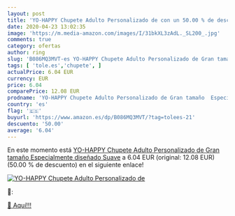 ```yaml
---
layout: post
title: 'YO-HAPPY Chupete Adulto Personalizado de con un 50.00 % de descuento'
date: 2020-04-23 13:02:35
image: 'https://m.media-amazon.com/images/I/31bkXL3zAdL._SL200_.jpg'
comments: true
category: ofertas
author: ring
slug: 'B086MQ3MVT-es YO-HAPPY Chupete Adulto Personalizado de Gran tamaño...'
tags: [ 'tole.es','chupete', ]
actualPrice: 6.04 EUR
currency: EUR
price: 6.04
comparePrice: 12.08 EUR
prodname: 'YO-HAPPY Chupete Adulto Personalizado de Gran tamaño  Especialmente diseñado  Suave'
country: 'es'
flag: '🇪🇸'
buyurl: 'https://www.amazon.es/dp/B086MQ3MVT/?tag=tolees-21'
descuento: '50.00'
average: '6.04'
---
```


En este momento está [YO-HAPPY Chupete Adulto Personalizado de Gran tamaño  Especialmente diseñado  Suave](https://www.amazon.es/dp/B086MQ3MVT/?tag=tolees-21) a 6.04 EUR (original: 12.08 EUR) (50.00 %  de descuento) en el siguiente enlace!

[![YO-HAPPY Chupete Adulto Personalizado de](https://m.media-amazon.com/images/I/31bkXL3zAdL._SL200_.jpg)](https://www.amazon.es/dp/B086MQ3MVT/?tag=tolees-21)

🔎:


[🛒 Aquí!!!](https://www.amazon.es/dp/B086MQ3MVT/?tag=tolees-21)
